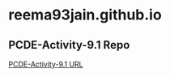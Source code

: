 # reema93jain.github.io
## PCDE-Activity-9.1 Repo
<a href= "https://github.com/reema93jain/PCDE-Activity-9.1">PCDE-Activity-9.1 URL </a>



